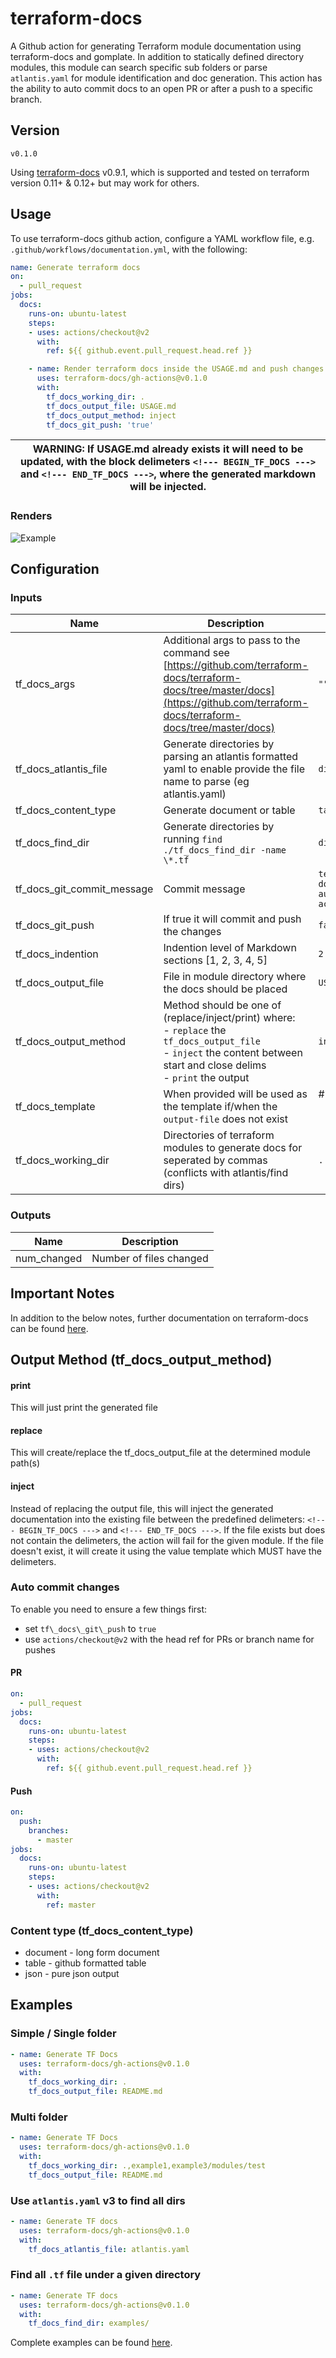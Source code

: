 # terraform-docs

A Github action for generating Terraform module documentation using terraform-docs
and gomplate. In addition to statically defined directory modules, this module can
search specific sub folders or parse `atlantis.yaml` for module identification and
doc generation. This action has the ability to auto commit docs to an open PR or
after a push to a specific branch.

## Version

`v0.1.0`

Using [terraform-docs](https://github.com/terraform-docs/terraform-docs) v0.9.1, which
is supported and tested on terraform version 0.11+ & 0.12+ but may work for others.

## Usage

To use terraform-docs github action, configure a YAML workflow file, e.g.
`.github/workflows/documentation.yml`, with the following:

```yaml
name: Generate terraform docs
on:
  - pull_request
jobs:
  docs:
    runs-on: ubuntu-latest
    steps:
    - uses: actions/checkout@v2
      with:
        ref: ${{ github.event.pull_request.head.ref }}

    - name: Render terraform docs inside the USAGE.md and push changes back to PR branch
      uses: terraform-docs/gh-actions@v0.1.0
      with:
        tf_docs_working_dir: .
        tf_docs_output_file: USAGE.md
        tf_docs_output_method: inject
        tf_docs_git_push: 'true'
```

| WARNING: If USAGE.md already exists it will need to be updated, with the block delimeters `<!--- BEGIN_TF_DOCS --->` and `<!--- END_TF_DOCS --->`, where the generated markdown will be injected. |
| --- |

### Renders

![Example](examples/example.png?raw=true "Example Output")

## Configuration

### Inputs

| Name | Description | Default | Required |
|------|-------------|---------|----------|
| tf\_docs\_args | Additional args to pass to the command see [https://github.com/terraform-docs/terraform-docs/tree/master/docs](https://github.com/terraform-docs/terraform-docs/tree/master/docs) | `""` | false |
| tf\_docs\_atlantis\_file | Generate directories by parsing an atlantis formatted yaml to enable provide the file name to parse (eg atlantis.yaml) | `disabled` | false |
| tf\_docs\_content\_type | Generate document or table | `table` | false |
| tf\_docs\_find\_dir | Generate directories by running `find ./tf_docs_find_dir -name \*.tf` | `disabled` | false |
| tf\_docs\_git\_commit\_message | Commit message | `terraform-docs: automated action` | false |
| tf\_docs\_git\_push | If true it will commit and push the changes | `false` | false |
| tf\_docs\_indention | Indention level of Markdown sections [1, 2, 3, 4, 5] | `2` | false |
| tf\_docs\_output\_file | File in module directory where the docs should be placed | `USAGE.md` | false |
| tf\_docs\_output\_method | Method should be one of (replace/inject/print) where:<br>- `replace` the `tf_docs_output_file`<br />- `inject` the content between start and close delims<br />- `print` the output | `inject` | false |
| tf\_docs\_template | When provided will be used as the template if/when the `output-file` does not exist | # Usage<br><!--- BEGIN\_TF\_DOCS ---><br><!--- END\_TF\_DOCS ---><br> | false |
| tf\_docs\_working\_dir | Directories of terraform modules to generate docs for seperated by commas (conflicts with atlantis/find dirs) | `.` | false |

### Outputs

| Name | Description |
|------|-------------|
| num\_changed | Number of files changed |

## Important Notes

In addition to the below notes, further documentation on terraform-docs can be found
[here](https://github.com/terraform-docs/terraform-docs).

## Output Method (tf\_docs\_output\_method)

#### print

This will just print the generated file

#### replace

This will create/replace the tf\_docs\_output\_file at the determined module path(s)

#### inject

Instead of replacing the output file, this will inject the generated documentation into
the existing file between the predefined delimeters: `<!--- BEGIN_TF_DOCS --->` and
`<!--- END_TF_DOCS --->`.  If the file exists but does not contain the delimeters, the
action will fail for the given module.  If the file doesn't exist, it will create it
using the value template which MUST have the delimeters.

### Auto commit changes

To enable you need to ensure a few things first:

- set `tf\_docs\_git\_push` to `true`
- use `actions/checkout@v2` with the head ref for PRs or branch name for pushes

#### PR

```yaml
on:
  - pull_request
jobs:
  docs:
    runs-on: ubuntu-latest
    steps:
    - uses: actions/checkout@v2
      with:
        ref: ${{ github.event.pull_request.head.ref }}
```

#### Push

```yaml
on:
  push:
    branches:
      - master
jobs:
  docs:
    runs-on: ubuntu-latest
    steps:
    - uses: actions/checkout@v2
      with:
        ref: master
```

### Content type (tf\_docs\_content\_type)

- document - long form document
- table - github formatted table
- json - pure json output

## Examples

### Simple / Single folder

```yaml
- name: Generate TF Docs
  uses: terraform-docs/gh-actions@v0.1.0
  with:
    tf_docs_working_dir: .
    tf_docs_output_file: README.md
```

### Multi folder

```yaml
- name: Generate TF Docs
  uses: terraform-docs/gh-actions@v0.1.0
  with:
    tf_docs_working_dir: .,example1,example3/modules/test
    tf_docs_output_file: README.md
```

### Use `atlantis.yaml` v3 to find all dirs

```yaml
- name: Generate TF docs
  uses: terraform-docs/gh-actions@v0.1.0
  with:
    tf_docs_atlantis_file: atlantis.yaml
```

### Find all `.tf` file under a given directory

```yaml
- name: Generate TF docs
  uses: terraform-docs/gh-actions@v0.1.0
  with:
    tf_docs_find_dir: examples/
```

Complete examples can be found [here](https://github.com/terraform-docs/gh-actions/tree/v0.1.0/examples).
